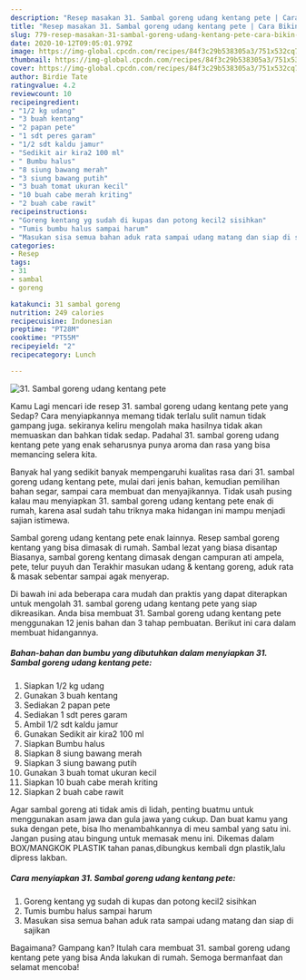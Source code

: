 ```yaml
---
description: "Resep masakan 31. Sambal goreng udang kentang pete | Cara Bikin 31. Sambal goreng udang kentang pete Yang Menggugah Selera"
title: "Resep masakan 31. Sambal goreng udang kentang pete | Cara Bikin 31. Sambal goreng udang kentang pete Yang Menggugah Selera"
slug: 779-resep-masakan-31-sambal-goreng-udang-kentang-pete-cara-bikin-31-sambal-goreng-udang-kentang-pete-yang-menggugah-selera
date: 2020-10-12T09:05:01.979Z
image: https://img-global.cpcdn.com/recipes/84f3c29b538305a3/751x532cq70/31-sambal-goreng-udang-kentang-pete-foto-resep-utama.jpg
thumbnail: https://img-global.cpcdn.com/recipes/84f3c29b538305a3/751x532cq70/31-sambal-goreng-udang-kentang-pete-foto-resep-utama.jpg
cover: https://img-global.cpcdn.com/recipes/84f3c29b538305a3/751x532cq70/31-sambal-goreng-udang-kentang-pete-foto-resep-utama.jpg
author: Birdie Tate
ratingvalue: 4.2
reviewcount: 10
recipeingredient:
- "1/2 kg udang"
- "3 buah kentang"
- "2 papan pete"
- "1 sdt peres garam"
- "1/2 sdt kaldu jamur"
- "Sedikit air kira2 100 ml"
- " Bumbu halus"
- "8 siung bawang merah"
- "3 siung bawang putih"
- "3 buah tomat ukuran kecil"
- "10 buah cabe merah kriting"
- "2 buah cabe rawit"
recipeinstructions:
- "Goreng kentang yg sudah di kupas dan potong kecil2 sisihkan"
- "Tumis bumbu halus sampai harum"
- "Masukan sisa semua bahan aduk rata sampai udang matang dan siap di sajikan"
categories:
- Resep
tags:
- 31
- sambal
- goreng

katakunci: 31 sambal goreng 
nutrition: 249 calories
recipecuisine: Indonesian
preptime: "PT28M"
cooktime: "PT55M"
recipeyield: "2"
recipecategory: Lunch

---
```



![31. Sambal goreng udang kentang pete](https://img-global.cpcdn.com/recipes/84f3c29b538305a3/751x532cq70/31-sambal-goreng-udang-kentang-pete-foto-resep-utama.jpg)

Kamu Lagi mencari ide resep 31. sambal goreng udang kentang pete yang Sedap? Cara menyiapkannya memang tidak terlalu sulit namun tidak gampang juga. sekiranya keliru mengolah maka hasilnya tidak akan memuaskan dan bahkan tidak sedap. Padahal 31. sambal goreng udang kentang pete yang enak seharusnya punya aroma dan rasa yang bisa memancing selera kita.

Banyak hal yang sedikit banyak mempengaruhi kualitas rasa dari 31. sambal goreng udang kentang pete, mulai dari jenis bahan, kemudian pemilihan bahan segar, sampai cara membuat dan menyajikannya. Tidak usah pusing kalau mau menyiapkan 31. sambal goreng udang kentang pete enak di rumah, karena asal sudah tahu triknya maka hidangan ini mampu menjadi sajian istimewa.

Sambal goreng udang kentang pete enak lainnya. Resep sambal goreng kentang yang bisa dimasak di rumah. Sambal lezat yang biasa disantap Biasanya, sambal goreng kentang dimasak dengan campuran ati ampela, pete, telur puyuh dan Terakhir masukan udang &amp; kentang goreng, aduk rata &amp; masak sebentar sampai agak menyerap.


Di bawah ini ada beberapa cara mudah dan praktis yang dapat diterapkan untuk mengolah 31. sambal goreng udang kentang pete yang siap dikreasikan. Anda bisa membuat 31. Sambal goreng udang kentang pete menggunakan 12 jenis bahan dan 3 tahap pembuatan. Berikut ini cara dalam membuat hidangannya.

<!--inarticleads1-->

##### Bahan-bahan dan bumbu yang dibutuhkan dalam menyiapkan 31. Sambal goreng udang kentang pete:

1. Siapkan 1/2 kg udang
1. Gunakan 3 buah kentang
1. Sediakan 2 papan pete
1. Sediakan 1 sdt peres garam
1. Ambil 1/2 sdt kaldu jamur
1. Gunakan Sedikit air kira2 100 ml
1. Siapkan  Bumbu halus
1. Siapkan 8 siung bawang merah
1. Siapkan 3 siung bawang putih
1. Gunakan 3 buah tomat ukuran kecil
1. Siapkan 10 buah cabe merah kriting
1. Siapkan 2 buah cabe rawit


Agar sambal goreng ati tidak amis di lidah, penting buatmu untuk menggunakan asam jawa dan gula jawa yang cukup. Dan buat kamu yang suka dengan pete, bisa lho menambahkannya di meu sambal yang satu ini. Jangan pusing atau bingung untuk memasak menu ini. Dikemas dalam BOX/MANGKOK PLASTIK tahan panas,dibungkus kembali dgn plastik,lalu dipress lakban. 

<!--inarticleads2-->

##### Cara menyiapkan 31. Sambal goreng udang kentang pete:

1. Goreng kentang yg sudah di kupas dan potong kecil2 sisihkan
1. Tumis bumbu halus sampai harum
1. Masukan sisa semua bahan aduk rata sampai udang matang dan siap di sajikan




Bagaimana? Gampang kan? Itulah cara membuat 31. sambal goreng udang kentang pete yang bisa Anda lakukan di rumah. Semoga bermanfaat dan selamat mencoba!
